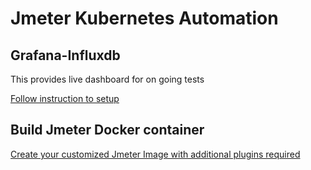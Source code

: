 # Jmeter Kubernetes Automation  

## Grafana-Influxdb  
This provides live dashboard for on going tests  

[Follow instruction to setup](https://github.com/karthiksurabathula/jmeter/tree/master/grafana-influx)  

## Build Jmeter Docker container  
[Create your customized Jmeter Image with additional plugins required](https://github.com/karthiksurabathula/jmeter/tree/master/docker)  
